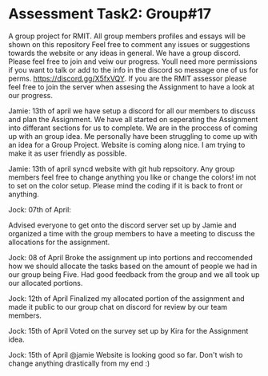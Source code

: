 # Assessment Task2: Group#17
 A group project for RMIT. All group members profiles and essays will be shown on this repository
Feel free to comment any issues or suggestions towards the website or any ideas in general. 
We have a group discord. Please feel free to join and veiw our progress. Youll need more permissions if you want to talk or add to the info in the discord so message one of us for perms. https://discord.gg/X5fxVQY. If you are the RMIT assessor please feel free to join the server when assesing the Assignment to have a look at our progress.  

Jamie: 13th of april
we have setup a discord for all our members to discuss and plan the Assignment. We have all started on seperating the Assignment into differant sections for us to complete. We are in the proccess of coming up with an group idea. Me personally have been struggling to come up with an idea for a Group Project. Website is coming along nice. I am trying to make it as user friendly as possible. 



Jamie: 13th of april 
syncd website with git hub repsoitory. Any group members feel free to change anything you like or change the colors! im not to set on the color setup. Please mind the coding if it is back to front or anything. 

Jock: 07th of April:

Advised everyone to get onto the discord server set up by Jamie and organized a time with the group members to have a meeting to discuss the allocations for the assignment.

Jock: 08 of April
Broke the assignment up into portions and reccomended how we should allocate the tasks based on the amount of people we had in our group being Five. Had good feedback from the group and we all took up our allocated portions. 

Jock: 12th of April
Finalized my allocated portion of the assignment and made it public to our group chat on discord for review by our team members. 

Jock: 15th of April
Voted on the survey set up by Kira for the Assignment idea.

Jock: 15th of April
@jamie Website is looking good so far. Don't wish to change anything drastically from my end :)
